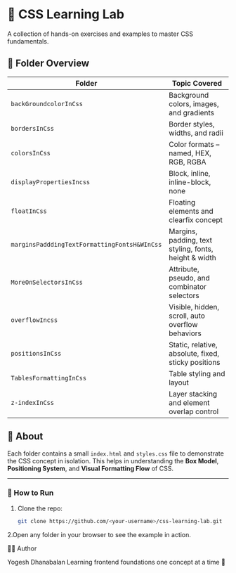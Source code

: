 # 🎨 CSS Learning Lab

A collection of hands-on exercises and examples to master CSS fundamentals.

## 📂 Folder Overview

| Folder | Topic Covered |
|--------|----------------|
| `backGroundcolorInCss` | Background colors, images, and gradients |
| `bordersInCss` | Border styles, widths, and radii |
| `colorsInCss` | Color formats – named, HEX, RGB, RGBA |
| `displayPropertiesIncss` | Block, inline, inline-block, none |
| `floatInCss` | Floating elements and clearfix concept |
| `marginsPadddingTextFormattingFontsH&WInCss` | Margins, padding, text styling, fonts, height & width |
| `MoreOnSelectorsInCss` | Attribute, pseudo, and combinator selectors |
| `overflowIncss` | Visible, hidden, scroll, auto overflow behaviors |
| `positionsInCss` | Static, relative, absolute, fixed, sticky positions |
| `TablesFormattingInCss` | Table styling and layout |
| `z-indexInCss` | Layer stacking and element overlap control |

## 🧠 About
Each folder contains a small `index.html` and `styles.css` file to demonstrate the CSS concept in isolation. This helps in understanding the **Box Model**, **Positioning System**, and **Visual Formatting Flow** of CSS.

---

### 🚀 How to Run
1. Clone the repo:
   ```bash
   git clone https://github.com/<your-username>/css-learning-lab.git
   
2.Open any folder in your browser to see the example in action.

🧑‍💻 Author

Yogesh Dhanabalan
Learning frontend foundations one concept at a time 🌱